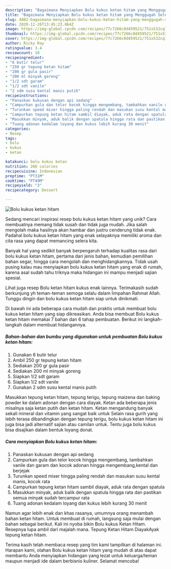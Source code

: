 ```yaml
---
description: "Bagaimana Menyiapkan Bolu kukus ketan hitam yang Menggugah Selera"
title: "Bagaimana Menyiapkan Bolu kukus ketan hitam yang Menggugah Selera"
slug: 4802-bagaimana-menyiapkan-bolu-kukus-ketan-hitam-yang-menggugah-selera
date: 2020-12-26T13:45:23.864Z
image: https://img-global.cpcdn.com/recipes/77c7266c0d459521/751x532cq70/bolu-kukus-ketan-hitam-foto-resep-utama.jpg
thumbnail: https://img-global.cpcdn.com/recipes/77c7266c0d459521/751x532cq70/bolu-kukus-ketan-hitam-foto-resep-utama.jpg
cover: https://img-global.cpcdn.com/recipes/77c7266c0d459521/751x532cq70/bolu-kukus-ketan-hitam-foto-resep-utama.jpg
author: Ricky Ray
ratingvalue: 3.4
reviewcount: 10
recipeingredient:
- "6 butir telur"
- "250 gr tepung ketan hitam"
- "200 gr gula pasir"
- "200 ml minyak goreng"
- "1/2 sdt garam"
- "1/2 sdt vanile"
- "2 sdm susu kental manis putih"
recipeinstructions:
- "Panaskan kukusan dengan api sedang"
- "Campurkan gula dan telor kocok hingga mengembang, tambahkan vanile dan garam dan kocok adonan hingga mengembang,kental dan berjejak"
- "Turunkan speed mixer hingga paling rendah dan masukan susu kental manis, kocok rata"
- "Campurkan tepung ketan hitam sambil diayak, aduk rata dengan spatula"
- "Masukkan minyak, aduk balik dengan spatula hingga rata dan pastikan semua minyak sudah tercampur rata"
- "Tuang adonan kedalam loyang dan kukus lebih kurang 30 menit"
categories:
- Resep
tags:
- bolu
- kukus
- ketan

katakunci: bolu kukus ketan 
nutrition: 260 calories
recipecuisine: Indonesian
preptime: "PT31M"
cooktime: "PT49M"
recipeyield: "3"
recipecategory: Dessert

---
```



![Bolu kukus ketan hitam](https://img-global.cpcdn.com/recipes/77c7266c0d459521/751x532cq70/bolu-kukus-ketan-hitam-foto-resep-utama.jpg)

Sedang mencari inspirasi resep bolu kukus ketan hitam yang unik? Cara membuatnya memang tidak susah dan tidak juga mudah. Jika salah mengolah maka hasilnya akan hambar dan justru cenderung tidak enak. Padahal bolu kukus ketan hitam yang enak selayaknya memiliki aroma dan cita rasa yang dapat memancing selera kita.

Banyak hal yang sedikit banyak berpengaruh terhadap kualitas rasa dari bolu kukus ketan hitam, pertama dari jenis bahan, kemudian pemilihan bahan segar, hingga cara mengolah dan menghidangkannya. Tidak usah pusing kalau mau menyiapkan bolu kukus ketan hitam yang enak di rumah, karena asal sudah tahu triknya maka hidangan ini mampu menjadi sajian spesial.

Lihat juga resep Bolu ketan hitam kukus enak lainnya. Terimakasih sudah berkunjung yh teman-teman semoga selalu dalam limpahan Rahmat Allah. Tunggu dingin dan bolu kukus ketan hitam siap untuk dinikmati.


Di bawah ini ada beberapa cara mudah dan praktis untuk membuat bolu kukus ketan hitam yang siap dikreasikan. Anda bisa membuat Bolu kukus ketan hitam memakai 7 bahan dan 6 tahap pembuatan. Berikut ini langkah-langkah dalam membuat hidangannya.

<!--inarticleads1-->

##### Bahan-bahan dan bumbu yang digunakan untuk pembuatan Bolu kukus ketan hitam:

1. Gunakan 6 butir telur
1. Ambil 250 gr tepung ketan hitam
1. Sediakan 200 gr gula pasir
1. Sediakan 200 ml minyak goreng
1. Siapkan 1/2 sdt garam
1. Siapkan 1/2 sdt vanile
1. Gunakan 2 sdm susu kental manis putih


Masukkan tepung ketan hitam, tepung terigu, tepung maizena dan baking powder ke dalam adonan dengan cara diayak. Ketan ada beberapa jenis misalnya saja ketan putih dan ketan hitam. Ketan mengandung banyak sekali mineral dan vitamin yang sangat baik untuk Selain rasa gurih yang lebih terasa dibandingkan dengan tepung terigu, bolu kukus ketan hitam ini juga bisa jadi alternatif sajian atau camilan untuk. Tentu juga bolu kukus bisa disajikan dalam bentuk loyang donat. 

<!--inarticleads2-->

##### Cara menyiapkan Bolu kukus ketan hitam:

1. Panaskan kukusan dengan api sedang
1. Campurkan gula dan telor kocok hingga mengembang, tambahkan vanile dan garam dan kocok adonan hingga mengembang,kental dan berjejak
1. Turunkan speed mixer hingga paling rendah dan masukan susu kental manis, kocok rata
1. Campurkan tepung ketan hitam sambil diayak, aduk rata dengan spatula
1. Masukkan minyak, aduk balik dengan spatula hingga rata dan pastikan semua minyak sudah tercampur rata
1. Tuang adonan kedalam loyang dan kukus lebih kurang 30 menit


Namun agar lebih enak dan khas rasanya, umumnya orang menambah bahan ketan hitam. Untuk membuat di rumah, langsung saja mulai dengan bahan sebagai berikut. Kali ini nyoba bikin Bolu kukus Ketan Hitam. Resepnya lupa ambil dari majalah mana. Tepung Ketan Hitam DiayakAyak tepung ketan hitam. 

Terima kasih telah membaca resep yang tim kami tampilkan di halaman ini. Harapan kami, olahan Bolu kukus ketan hitam yang mudah di atas dapat membantu Anda menyiapkan hidangan yang lezat untuk keluarga/teman maupun menjadi ide dalam berbisnis kuliner. Selamat mencoba!
